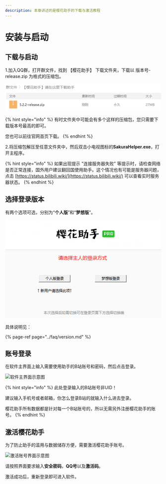 ```yaml
---
description: 本章讲述的是樱花助手的下载与激活教程
---
```


# 安装与启动

## 下载与启动

1.加入QQ群，打开群文件，找到 【樱花助手】 下载文件夹，下载以 版本号-release.zip 为格式的压缩包。

![](../.gitbook/assets/wu-biao-ti-1.png)

{% hint style="info" %}
有时文件夹中可能会有多个这样的压缩包，您只需要下载版本号最高的即可。

您也可以前往官网首页下载。
{% endhint %}

2.将压缩包解压至任意文件夹中，然后双击小电视图标的**SakuraHelper.exe**，打开主程序。

{% hint style="info" %}
如果出现提示 "连接服务器失败" 等提示时，请检查网络是否正常连接，国外用户建议翻回国使用助手。这个情况也有可能是服务器问题，点击 [https://status.bilibili.wiki/](https://status.bilibili.wiki/) 可以查看实时服务器状态。
{% endhint %}

## 选择登录版本

有两个选项可选，分别为“**个人版**”和“**梦想版**”。

![](../.gitbook/assets/image%20%2837%29.png)

具体说明见：

{% page-ref page="../faq/version.md" %}

## 账号登录

在软件主界面上输入需要使用助手的B站账号和密码，然后点击登录。

![&#x8F6F;&#x4EF6;&#x4E3B;&#x754C;&#x9762;&#x793A;&#x610F;&#x56FE;](../.gitbook/assets/image%20%2827%29.png)

{% hint style="info" %}
此处登录输入的B站账号非UID！

建议输入手机号或者邮箱，你怎么登录B站的就输入什么进去登录。

樱花助手所有数据都是针对每一个B站账号的，所以无需另外注册樱花助手的账号。
{% endhint %}

## 激活樱花助手

为了防止助手的滥用与数据储存方便，需要激活樱花助手账号。

![&#x6FC0;&#x6D3B;&#x8D26;&#x53F7;&#x754C;&#x9762;&#x793A;&#x610F;&#x56FE;](../.gitbook/assets/image%20%2825%29.png)

请按照界面要求输入**安全密码**，**QQ号**以及**激活码**。

激活成功后，重新登录即可进入软件。

